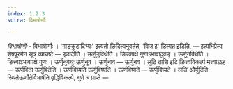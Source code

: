 ```yaml
---
index: 1.2.3
sutra: विभाषोर्णोः

---
```

_विभाषोर्णोः_ - विभाषोर्णोः । 'गाङ्कुटादिभ्यः' इत्यतो ङिदित्यनुवर्तते, 'विज इ' डित्यत इडिति,  — इत्यभिप्रेत्य शेषपूरणेन सूत्रं व्याचष्टे —  इडादीति । ऊर्णुनुविथेति । ङित्त्वपक्षे गुणाऽभावादुवङ् । ऊर्णुनविथेति । ङित्त्वाऽभावपक्षे गुणः । ऊर्णुनुवथुः ऊर्णुनुव । ऊर्णुनाव  —  ऊर्णुनव । लुटि तासि इटि ङित्त्वविकल्पं मत्त्वाऽ‌ऽह —  ऊर्णविता ऊर्णुवितेति । ऊर्णविष्यति ऊर्णुविष्यति । ऊर्णविष्यते —  ऊर्णुविष्यते । लङि और्णुदिति स्थितेऊर्णोतेर्विभाषे॑ति वृद्धिविकल्पे, गुणे च प्राप्ते — 